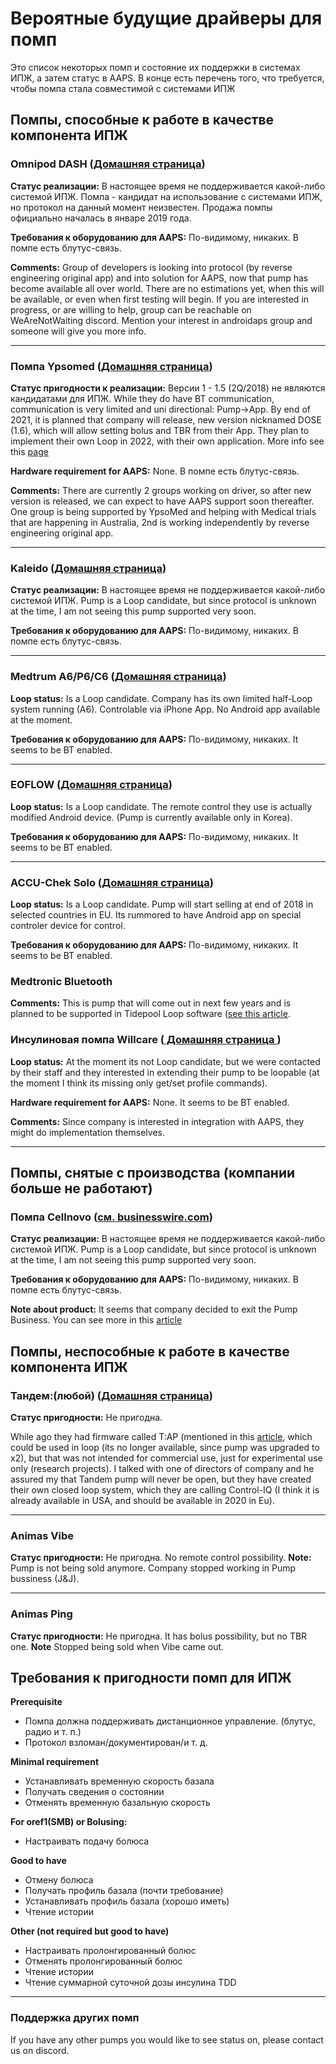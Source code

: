 # Вероятные будущие драйверы для помп

Это список некоторых помп и состояние их поддержки в системах ИПЖ, а затем статус в AAPS. В конце есть перечень того, что требуется, чтобы помпа стала совместимой с системами ИПЖ

## Помпы, способные к работе в качестве компонента ИПЖ

### Omnipod DASH ([Домашняя страница](https://www.myomnipod.com/DASH))

**Статус реализации:** В настоящее время не поддерживается какой-либо системой ИПЖ. Помпа - кандидат на использование с системами ИПЖ, но протокол на данный момент неизвестен. Продажа помпы официально началась в январе 2019 года.

**Требования к оборудованию для AAPS:** По-видимому, никаких. В помпе есть блутус-связь.

**Comments:** Group of developers is looking into protocol (by reverse engineering original app) and into solution for AAPS, now that pump has become available all over world. There are no estimations yet, when this will be available, or even when first testing will begin. If you are interested in progress, or are willing to help, group can be reachable on WeAreNotWaiting discord. Mention your interest in androidaps group and someone will give you more info.

* * *

### Помпа Ypsomed ([Домашняя страница](https://www.ypsomed.com/en/diabetes-care-mylife.html))

**Статус пригодности к реализации:** Версии 1 - 1.5 (2Q/2018) не являются кандидатами для ИПЖ. While they do have BT communication, communication is very limited and uni directional: Pump->App. By end of 2021, it is planned that company will release, new version nicknamed DOSE (1.6), which will allow setting bolus and TBR from their App. They plan to implement their own Loop in 2022, with their own application. More info see this [page](https://www.mylife-diabetescare.com/en/loop-program.html)

**Hardware requirement for AAPS:** None. В помпе есть блутус-связь.

**Comments:** There are currently 2 groups working on driver, so after new version is released, we can expect to have AAPS support soon thereafter. One group is being supported by YpsoMed and helping with Medical trials that are happening in Australia, 2nd is working independently by reverse engineering original app.

* * *

### Kaleido ([Домашняя страница](https://www.hellokaleido.com/))

**Статус реализации:** В настоящее время не поддерживается какой-либо системой ИПЖ. Pump is a Loop candidate, but since protocol is unknown at the time, I am not seeing this pump supported very soon.

**Требования к оборудованию для AAPS:** По-видимому, никаких. В помпе есть блутус-связь.

* * *

### Medtrum A6/P6/C6 ([Домашняя страница](https://www.medtrum.com/P6.html))

**Loop status:** Is a Loop candidate. Company has its own limited half-Loop system running (A6). Controlable via iPhone App. No Android app available at the moment.

**Требования к оборудованию для AAPS:** По-видимому, никаких. It seems to be BT enabled.

* * *

### EOFLOW ([Домашняя страница](http://www.eoflow.com/eng/main/main.html))

**Loop status:** Is a Loop candidate. The remote control they use is actually modified Android device. (Pump is currently available only in Korea).

**Требования к оборудованию для AAPS:** По-видимому, никаких. It seems to be BT enabled.

* * *

### ACCU-Chek Solo ([Домашняя страница](https://www.roche.com/media/releases/med-cor-2018-07-23.htm))

**Loop status:** Is a Loop candidate. Pump will start selling at end of 2018 in selected countries in EU. Its rummored to have Android app on special controler device for control.

**Требования к оборудованию для AAPS:** По-видимому, никаких. It seems to be BT enabled.

### Medtronic Bluetooth

**Comments:** This is pump that will come out in next few years and is planned to be supported in Tidepool Loop software ([see this article](https://www.tidepool.org/blog/tidepool-loop-medtronic-collaboration).

### Инсулиновая помпа Willcare ([ Домашняя страница ](http://en.shinmyungmedi.com))

**Loop status:** At the moment its not Loop candidate, but we were contacted by their staff and they interested in extending their pump to be loopable (at the moment I think its missing only get/set profile commands).

**Hardware requirement for AAPS:** None. It seems to be BT enabled.

**Comments:** Since company is interested in integration with AAPS, they might do implementation themselves.

* * *

## Помпы, снятые с производства (компании больше не работают)

### Помпа Cellnovo ([см. businesswire.com](https://www.businesswire.com/news/home/20190328005829/en/Cellnovo-Stops-Manufacturing-and-Commercial-Operations))

**Статус реализации:** В настоящее время не поддерживается какой-либо системой ИПЖ. Pump is a Loop candidate, but since protocol is unknown at the time, I am not seeing this pump supported very soon.

**Требования к оборудованию для AAPS:** По-видимому, никаких. В помпе есть блутус-связь.

**Note about product:** It seems that company decided to exit the Pump Business. You can see more in this [article](https://diabetogenic.wordpress.com/2019/04/01/and-then-cellnovo-disappeared/?fbclid=IwAR12Ow6gVbEOuD1zw7aNjBwqj5_aPkPipteHY1VHBvT3mchlH2y7Us6ZeAU)

## Помпы, неспособные к работе в качестве компонента ИПЖ

### Тандем:(любой) ([Домашняя страница](https://www.tandemdiabetes.com/))

**Статус пригодности:** Не пригодна.

While ago they had firmware called T:AP (mentioned in this [article](https://www.liebertpub.com/doi/full/10.1089/dia.2018.0278?url_ver=Z39.88-2003&rfr_id=ori%3Arid%3Acrossref.org&rfr_dat=cr_pub%3Dpubmed&), which could be used in loop (its no longer available, since pump was upgraded to x2), but that was not intended for commercial use, just for experimental use only (research projects). I talked with one of directors of company and he assured my that Tandem pump will never be open, but they have created their own closed loop system, which they are calling Control-IQ (I think it is already available in USA, and should be available in 2020 in Eu).

* * *

### Animas Vibe

**Статус пригодности:** Не пригодна. No remote control possibility. **Note:** Pump is not being sold anymore. Company stopped working in Pump bussiness (J&J).

* * *

### Animas Ping

**Статус пригодности:** Не пригодна. It has bolus possibility, but no TBR one. **Note** Stopped being sold when Vibe came out.

## Требования к пригодности помп для ИПЖ

**Prerequisite**

- Помпа должна поддерживать дистанционное управление. (блутус, радио и т. п.)
- Протокол взломан/документирован/и т. д.

**Minimal requirement**

- Устанавливать временную скорость базала
- Получать сведения о состоянии
- Отменять временную базальную скорость

**For oref1(SMB) or Bolusing:**

- Настраивать подачу болюса

**Good to have**

- Отмену болюса
- Получать профиль базала (почти требование)
- Устанавливать профиль базала (хорошо иметь)
- Чтение истории 

**Other (not required but good to have)**

- Настраивать пролонгированный болюс
- Отменять пролонгированный болюс
- Чтение истории
- Чтение суммарной суточной дозы инсулина TDD

* * *

### Поддержка других помп

If you have any other pumps you would like to see status on, please contact us on discord.